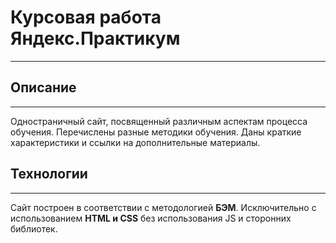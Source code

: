 # Курсовая работа Яндекс.Практикум
----------------------------------

## Описание
-----------
Одностраничный сайт, посвященный различным аспектам процесса обучения. Перечислены разные методики обучения. Даны краткие характеристики и ссылки на дополнительные материалы.

## Технологии
-------------
Сайт построен в соответствии с методологией **БЭМ**. Исключительно с использованием **HTML и CSS** без использования JS и сторонних библиотек.   